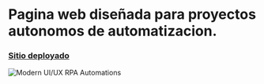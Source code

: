 # Pagina web diseñada para proyectos autonomos de automatizacion.

### [Sitio deployado]()

![Modern UI/UX RPA Automations]()
